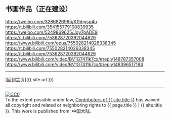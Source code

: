 ## 书画作品（正在建设）

https://weibo.com/3286826965/K1hhgsp4u
https://t.bilibili.com/354155779100839935 https://weibo.com/5249869625/Jgy7pADE9
https://t.bilibili.com/753628720392044629
https://www.bilibili.com/opus/755028214026338345
https://t.bilibili.com/755028214026338345
https://t.bilibili.com/753628720392044629
https://www.bilibili.com/video/BV1G7411k7cx/#reply148787357008
https://www.bilibili.com/video/BV1G7411k7cx/#reply148396517184

---

[回到主页]({{ site.url }})

---
<p xmlns:dct="http://purl.org/dc/terms/" xmlns:vcard="http://www.w3.org/2001/vcard-rdf/3.0#">
  <a rel="license"
     href="http://creativecommons.org/publicdomain/zero/1.0/">
    <img src="https://licensebuttons.net/p/zero/1.0/88x31.png" style="border-style: none;" alt="CC0" />
  </a>
  <br />
  To the extent possible under law,
  <a rel="dct:publisher"
     href="xiaohengshu.com">
    <span property="dct:title">Contributors of {{ site.title }}</span></a>
  has waived all copyright and related or neighboring rights to
  <span property="dct:title">{{ page.title }} | {{ site.title }}</span>.
This work is published from:
<span property="vcard:Country" datatype="dct:ISO3166"
      content="CN" about="xiaohengshu.com">
  中国大陆</span>.
</p>